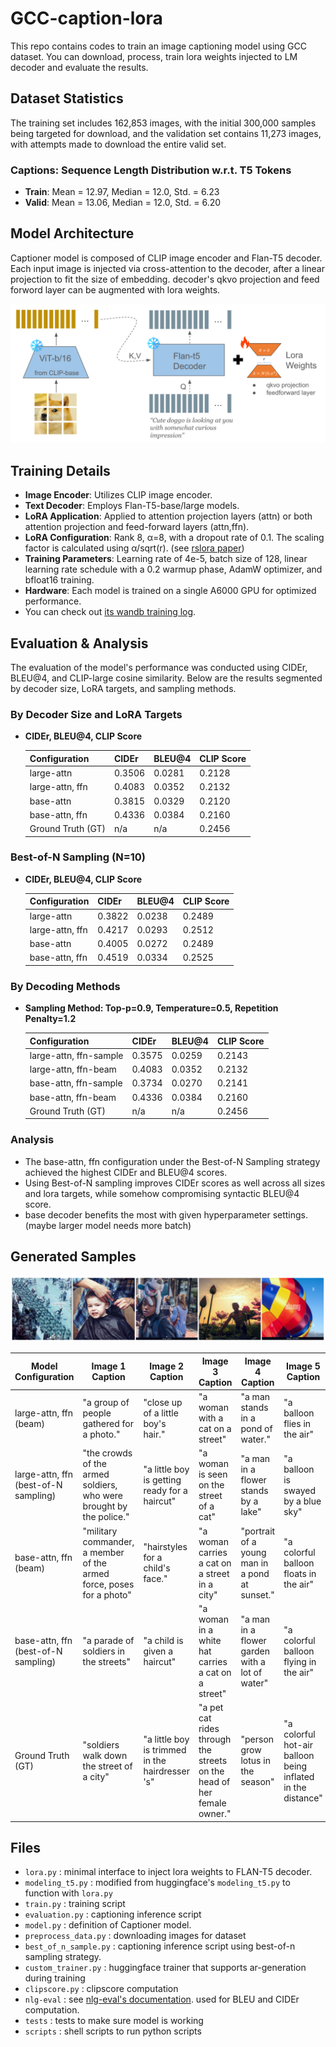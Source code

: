 # GCC-caption-lora
This repo contains codes to train an image captioning model using GCC dataset. You can download, process, train lora weights injected to LM decoder and evaluate the results.

## Dataset Statistics

The training set includes 162,853 images, with the initial 300,000 samples being targeted for download, and the validation set contains 11,273 images, with attempts made to download the entire valid set. 

### Captions: Sequence Length Distribution w.r.t. T5 Tokens

- **Train**: Mean = 12.97, Median = 12.0, Std. = 6.23
- **Valid**: Mean = 13.06, Median = 12.0, Std. = 6.20

## Model Architecture
Captioner model is composed of CLIP image encoder and Flan-T5 decoder. Each input image is injected via cross-attention to the decoder, after a linear projection to fit the size of embedding. decoder's qkvo projection and feed forword layer can be augmented with lora weights.

![image](architecture.png)

## Training Details

- **Image Encoder**: Utilizes CLIP image encoder.
- **Text Decoder**: Employs Flan-T5-base/large models.
- **LoRA Application**: Applied to attention projection layers (attn) or both attention projection and feed-forward layers (attn,ffn).
- **LoRA Configuration**: Rank 8, α=8, with a dropout rate of 0.1. The scaling factor is calculated using α/sqrt(r). (see [rslora paper](https://arxiv.org/abs/2312.03732))
- **Training Parameters**: Learning rate of 4e-5, batch size of 128, linear learning rate schedule with a 0.2 warmup phase, AdamW optimizer, and bfloat16 training.
- **Hardware**: Each model is trained on a single A6000 GPU for optimized performance.
- You can check out [its wandb training log](https://wandb.ai/lucas01/GCC-caption?workspace=user-lucas01).

## Evaluation & Analysis

The evaluation of the model's performance was conducted using CIDEr, BLEU@4, and CLIP-large cosine similarity. Below are the results segmented by decoder size, LoRA targets, and sampling methods.

### By Decoder Size and LoRA Targets

- **CIDEr, BLEU@4, CLIP Score**
  
  | Configuration      | CIDEr   | BLEU@4 | CLIP Score |
  |--------------------|---------|--------|------------|
  | large-attn         | 0.3506  | 0.0281 | 0.2128     |
  | large-attn, ffn    | 0.4083  | 0.0352 | 0.2132     |
  | base-attn          | 0.3815  | 0.0329 | 0.2120     |
  | base-attn, ffn     | 0.4336  | 0.0384 | 0.2160     |
  | Ground Truth (GT)  | n/a     | n/a    | 0.2456     |

### Best-of-N Sampling (N=10)

- **CIDEr, BLEU@4, CLIP Score**
  
  | Configuration      | CIDEr   | BLEU@4 | CLIP Score |
  |--------------------|---------|--------|------------|
  | large-attn         | 0.3822  | 0.0238 | 0.2489     |
  | large-attn, ffn    | 0.4217  | 0.0293 | 0.2512     |
  | base-attn          | 0.4005  | 0.0272 | 0.2489     |
  | base-attn, ffn     | 0.4519  | 0.0334 | 0.2525     |

### By Decoding Methods

- **Sampling Method: Top-p=0.9, Temperature=0.5, Repetition Penalty=1.2**
  
  | Configuration                | CIDEr   | BLEU@4 | CLIP Score |
  |------------------------------|---------|--------|------------|
  | large-attn, ffn-sample       | 0.3575  | 0.0259 | 0.2143     |
  | large-attn, ffn-beam         | 0.4083  | 0.0352 | 0.2132     |
  | base-attn, ffn-sample        | 0.3734  | 0.0270 | 0.2141     |
  | base-attn, ffn-beam          | 0.4336  | 0.0384 | 0.2160     |
  | Ground Truth (GT)            | n/a     | n/a    | 0.2456     |

### Analysis

- The base-attn, ffn configuration under the Best-of-N Sampling strategy achieved the highest CIDEr and BLEU@4 scores.
- Using Best-of-N sampling improves CIDEr scores as well across all sizes and lora targets, while somehow compromising syntactic BLEU@4 score.
- base decoder benefits the most with given hyperparameter settings. (maybe larger model needs more batch)

## Generated Samples

![image](captioner_sample.png)

| Model Configuration                        | Image 1 Caption                                     | Image 2 Caption                          | Image 3 Caption                        | Image 4 Caption                         | Image 5 Caption                                       |
|--------------------------------------------|-----------------------------------------------------|-----------------------------------------|---------------------------------------|----------------------------------------|-------------------------------------------------------|
| large-attn, ffn (beam)                     | "a group of people gathered for a photo."           | "close up of a little boy's hair."      | "a woman with a cat on a street"      | "a man stands in a pond of water."      | "a balloon flies in the air"                   |
| large-attn, ffn (best-of-N sampling)       | "the crowds of the armed soldiers, who were brought by the police." | "a little boy is getting ready for a haircut" | "a woman is seen on the street of a cat" | "a man in a flower stands by a lake" | "a balloon is swayed by a blue sky" |
| base-attn, ffn (beam)                      | "military commander, a member of the armed force, poses for a photo"               | "hairstyles for a child's face."            | "a woman carries a cat on a street in a city" | "portrait of a young man in a pond at sunset." | "a colorful balloon floats in the air"                |
| base-attn, ffn (best-of-N sampling)        | "a parade of soldiers in the streets"           | "a child is given a haircut" | "a woman in a white hat carries a cat on a street" | "a man in a flower garden with a lot of water" | "a colorful balloon flying in the air" |
| Ground Truth (GT)                          | "soldiers walk down the street of a city"           | "a little boy is trimmed in the hairdresser 's" | "a pet cat rides through the streets on the head of her female owner." | "person grow lotus in the season" | "a colorful hot-air balloon being inflated in the distance" |

## Files

- ```lora.py``` : minimal interface to inject lora weights to FLAN-T5 decoder.
- ```modeling_t5.py``` : modified from huggingface's ```modeling_t5.py``` to function with ```lora.py```
- ```train.py``` : training script
- ```evaluation.py``` : captioning inference script
- ```model.py``` : definition of Captioner model.
- ```preprocess_data.py``` : downloading images for dataset
- ```best_of_n_sample.py``` : captioning inference script using best-of-n sampling strategy.
- ```custom_trainer.py``` : huggingface trainer that supports ar-generation during training
- ```clipscore.py``` : clipscore computation
- ```nlg-eval``` : see [nlg-eval's documentation](https://github.com/Maluuba/nlg-eval). used for BLEU and CIDEr computation. 
- ```tests``` : tests to make sure model is working
- ```scripts``` : shell scripts to run python scripts